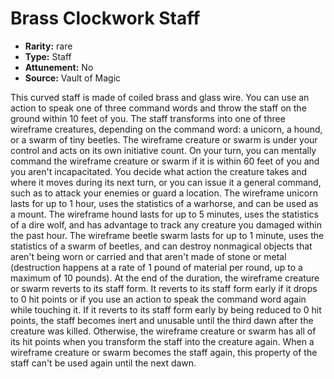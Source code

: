 
# Brass Clockwork Staff

* **Rarity:** rare
* **Type:** Staff
* **Attunement:** No
* **Source:** Vault of Magic


This curved staff is made of coiled brass and glass wire. You can use an action to speak one of three command words and throw the staff on the ground within 10 feet of you. The staff transforms into one of three wireframe creatures, depending on the command word: a unicorn, a hound, or a swarm of tiny beetles. The wireframe creature or swarm is under your control and acts on its own initiative count. On your turn, you can mentally command the wireframe creature or swarm if it is within 60 feet of you and you aren't incapacitated. You decide what action the creature takes and where it moves during its next turn, or you can issue it a general command, such as to attack your enemies or guard a location. The wireframe unicorn lasts for up to 1 hour, uses the statistics of a warhorse, and can be used as a mount. The wireframe hound lasts for up to 5 minutes, uses the statistics of a dire wolf, and has advantage to track any creature you damaged within the past hour. The wireframe beetle swarm lasts for up to 1 minute, uses the statistics of a swarm of beetles, and can destroy nonmagical objects that aren't being worn or carried and that aren't made of stone or metal (destruction happens at a rate of 1 pound of material per round, up to a maximum of 10 pounds). At the end of the duration, the wireframe creature or swarm reverts to its staff form. It reverts to its staff form early if it drops to 0 hit points or if you use an action to speak the command word again while touching it. If it reverts to its staff form early by being reduced to 0 hit points, the staff becomes inert and unusable until the third dawn after the creature was killed. Otherwise, the wireframe creature or swarm has all of its hit points when you transform the staff into the creature again. When a wireframe creature or swarm becomes the staff again, this property of the staff can't be used again until the next dawn.
